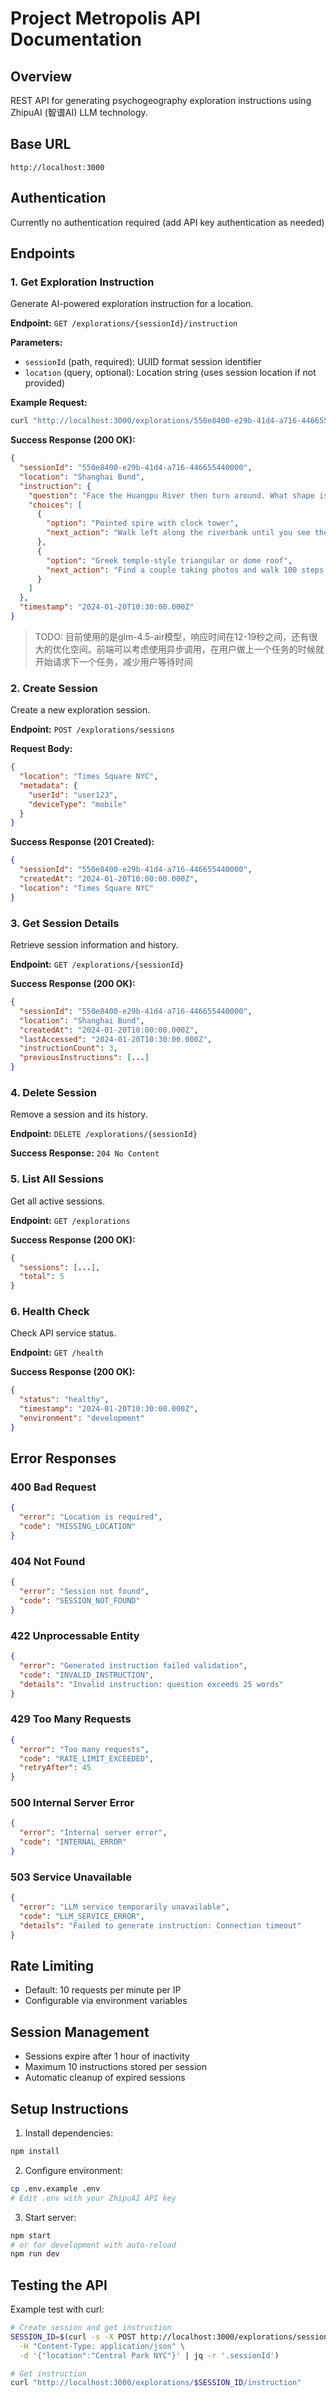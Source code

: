 # Project Metropolis API Documentation

## Overview
REST API for generating psychogeography exploration instructions using ZhipuAI (智谱AI) LLM technology.

## Base URL
```
http://localhost:3000
```

## Authentication
Currently no authentication required (add API key authentication as needed)

## Endpoints

### 1. Get Exploration Instruction
Generate AI-powered exploration instruction for a location.

**Endpoint:** `GET /explorations/{sessionId}/instruction`

**Parameters:**
- `sessionId` (path, required): UUID format session identifier
- `location` (query, optional): Location string (uses session location if not provided)

**Example Request:**
```bash
curl "http://localhost:3000/explorations/550e8400-e29b-41d4-a716-446655440000/instruction?location=Shanghai%20Bund"
```

**Success Response (200 OK):**
```json
{
  "sessionId": "550e8400-e29b-41d4-a716-446655440000",
  "location": "Shanghai Bund",
  "instruction": {
    "question": "Face the Huangpu River then turn around. What shape is the rooftop of the historic building you're facing?",
    "choices": [
      {
        "option": "Pointed spire with clock tower",
        "next_action": "Walk left along the riverbank until you see the second public trash bin, then stop."
      },
      {
        "option": "Greek temple-style triangular or dome roof",
        "next_action": "Find a couple taking photos and walk 100 steps in the opposite direction from where they're heading."
      }
    ]
  },
  "timestamp": "2024-01-20T10:30:00.000Z"
}
```

> TODO: 目前使用的是glm-4.5-air模型，响应时间在12-19秒之间，还有很大的优化空间。前端可以考虑使用异步调用，在用户做上一个任务的时候就开始请求下一个任务，减少用户等待时间

### 2. Create Session
Create a new exploration session.

**Endpoint:** `POST /explorations/sessions`

**Request Body:**
```json
{
  "location": "Times Square NYC",
  "metadata": {
    "userId": "user123",
    "deviceType": "mobile"
  }
}
```

**Success Response (201 Created):**
```json
{
  "sessionId": "550e8400-e29b-41d4-a716-446655440000",
  "createdAt": "2024-01-20T10:00:00.000Z",
  "location": "Times Square NYC"
}
```

### 3. Get Session Details
Retrieve session information and history.

**Endpoint:** `GET /explorations/{sessionId}`

**Success Response (200 OK):**
```json
{
  "sessionId": "550e8400-e29b-41d4-a716-446655440000",
  "location": "Shanghai Bund",
  "createdAt": "2024-01-20T10:00:00.000Z",
  "lastAccessed": "2024-01-20T10:30:00.000Z",
  "instructionCount": 3,
  "previousInstructions": [...]
}
```

### 4. Delete Session
Remove a session and its history.

**Endpoint:** `DELETE /explorations/{sessionId}`

**Success Response:** `204 No Content`

### 5. List All Sessions
Get all active sessions.

**Endpoint:** `GET /explorations`

**Success Response (200 OK):**
```json
{
  "sessions": [...],
  "total": 5
}
```

### 6. Health Check
Check API service status.

**Endpoint:** `GET /health`

**Success Response (200 OK):**
```json
{
  "status": "healthy",
  "timestamp": "2024-01-20T10:30:00.000Z",
  "environment": "development"
}
```

## Error Responses

### 400 Bad Request
```json
{
  "error": "Location is required",
  "code": "MISSING_LOCATION"
}
```

### 404 Not Found
```json
{
  "error": "Session not found",
  "code": "SESSION_NOT_FOUND"
}
```

### 422 Unprocessable Entity
```json
{
  "error": "Generated instruction failed validation",
  "code": "INVALID_INSTRUCTION",
  "details": "Invalid instruction: question exceeds 25 words"
}
```

### 429 Too Many Requests
```json
{
  "error": "Too many requests",
  "code": "RATE_LIMIT_EXCEEDED",
  "retryAfter": 45
}
```

### 500 Internal Server Error
```json
{
  "error": "Internal server error",
  "code": "INTERNAL_ERROR"
}
```

### 503 Service Unavailable
```json
{
  "error": "LLM service temporarily unavailable",
  "code": "LLM_SERVICE_ERROR",
  "details": "Failed to generate instruction: Connection timeout"
}
```

## Rate Limiting
- Default: 10 requests per minute per IP
- Configurable via environment variables

## Session Management
- Sessions expire after 1 hour of inactivity
- Maximum 10 instructions stored per session
- Automatic cleanup of expired sessions

## Setup Instructions

1. Install dependencies:
```bash
npm install
```

2. Configure environment:
```bash
cp .env.example .env
# Edit .env with your ZhipuAI API key
```

3. Start server:
```bash
npm start
# or for development with auto-reload
npm run dev
```

## Testing the API

Example test with curl:
```bash
# Create session and get instruction
SESSION_ID=$(curl -s -X POST http://localhost:3000/explorations/sessions \
  -H "Content-Type: application/json" \
  -d '{"location":"Central Park NYC"}' | jq -r '.sessionId')

# Get instruction
curl "http://localhost:3000/explorations/$SESSION_ID/instruction"
```